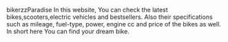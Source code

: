 bikerzzParadise
In this website, You can check the latest bikes,scooters,electric vehicles and bestsellers. Also their specifications such as mileage, fuel-type, power, engine cc and price of the bikes as well. In short here You can find your dream bike.


